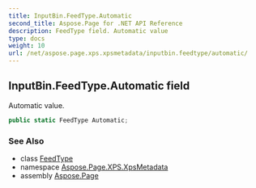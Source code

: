 ```yaml
---
title: InputBin.FeedType.Automatic
second_title: Aspose.Page for .NET API Reference
description: FeedType field. Automatic value
type: docs
weight: 10
url: /net/aspose.page.xps.xpsmetadata/inputbin.feedtype/automatic/
---
```

## InputBin.FeedType.Automatic field

Automatic value.

```csharp
public static FeedType Automatic;
```

### See Also

* class [FeedType](../)
* namespace [Aspose.Page.XPS.XpsMetadata](../../inputbin.feedtype/)
* assembly [Aspose.Page](../../../)


